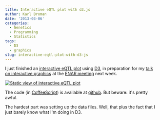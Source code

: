 ```yaml
---
title: Interactive eQTL plot with d3.js
author: Karl Broman
date: '2013-03-06'
categories:
  - Genetics
  - Programming
  - Statistics
tags:
  - D3
  - graphics
slug: interactive-eqtl-plot-with-d3-js
---
```


I just finished an [interactive eQTL plot](http://www.biostat.wisc.edu/~kbroman/D3/cistrans) using [D3](http://d3js.org), in preparation for my [talk on interactive graphics](http://www.biostat.wisc.edu/~kbroman/talks/InteractiveGraphs2) at the [ENAR meeting](http://www.enar.org/meetings.cfm) next week.

[![Static view of interactive eQTL plot](http://kbroman.files.wordpress.com/2013/03/interactive_eqtl_plot.png)](http://www.biostat.wisc.edu/~kbroman/D3/cistrans)

The code (in [CoffeeScript](http://coffeescript.org)) is available at [github](https://github.com/kbroman/JSbroman/tree/master/cistrans).  But beware: it's pretty awful.

The hardest part was setting up the data files.  Well, that plus the fact that I just barely know what I'm doing in D3.
